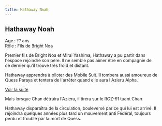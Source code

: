 ```yaml
---
title: Hathaway Noah
---
```


Hathaway Noah
-------------





Age : ?? ans  
Rôle : Fils de Bright Noa  
  
Premier fils de Bright Noa et Mirai Yashima, Hathaway a pu partir dans l'espace rejoindre son père. Il ne semble pas aimer être en compagnie de ce dernier qu'il trouve très froid et distant.


Hathaway apprendra à piloter des Mobile Suit. Il tombera aussi amoureux de Quess Paraya et tentera de l'arrêter quand elle aura l'Azieru Alpha.


[Voir la suite](javascript:spoiler();)


Mais lorsque Chan détruira l'Azieru, il tirera sur le RGZ-91 tuant Chan.


Hathaway disparaîtra de la circulation, bouleversé par ce qui lui est arrivé. Il rejoindra quelques années plus tard un mouvement anti Fédéral, toujours perdu et troublé par la mort de Quess. 


